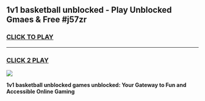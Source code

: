 
## 1v1 basketball unblocked - Play Unblocked Gmaes & Free #j57zr
<h3>
<a href="https://news.freeplayer.one?title=1v1_basketball_unblocked&ref=24F">CLICK TO PLAY</a></h3>
<hr>

<h3>
<a href="https://news.freeplayer.one?title=1v1_basketball_unblocked&ref=24F">CLICK 2 PLAY</a>
  
</h3>

<a href="https://news.freeplayer.one?title=1v1_basketball_unblocked&ref=24F/"><img src="https://clearcache.store/games.png"></a>


**1v1 basketball unblocked games unblocked: Your Gateway to Fun and Accessible Online Gaming**
